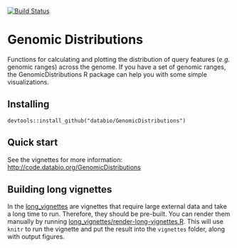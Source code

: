 [![Build Status](https://travis-ci.org/databio/GenomicDistributions.svg?branch=dev)](https://travis-ci.org/databio/GenomicDistributions)

# Genomic Distributions

Functions for calculating and plotting the distribution of query features (*e.g.* genomic ranges) across the genome. If you have a set of genomic ranges, the GenomicDistributions R package can help you with some simple visualizations.

## Installing

```
devtools::install_github("databio/GenomicDistributions")
```

## Quick start

See the vignettes for more information: http://code.databio.org/GenomicDistributions

## Building long vignettes

In the [long_vignettes](/long_vignettes) are vignettes that require large external data and take a long time to run. Therefore, they should be pre-built. You can render them manually by running [long_vignettes/render-long-vignettes.R](long_vignettes/render-long-vignettes.R). This will use `knitr` to run the vignette and put the result into the `vignettes` folder, along with output figures.
